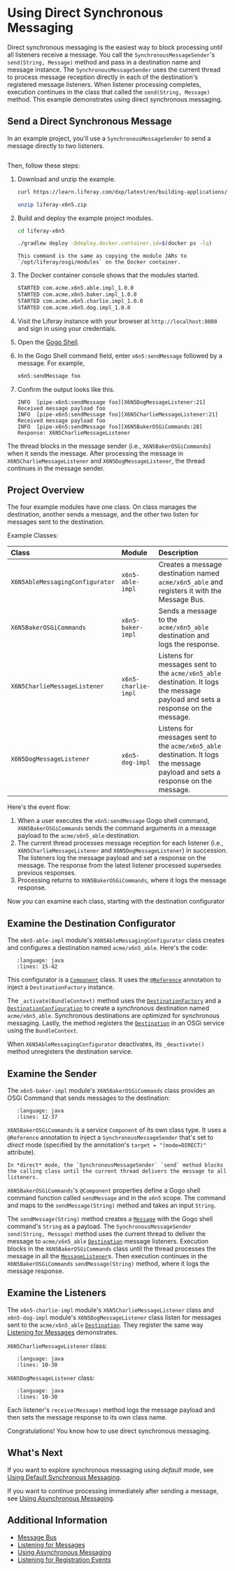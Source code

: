 # Using Direct Synchronous Messaging

Direct synchronous messaging is the easiest way to block processing until all listeners receive a message. You call the `SynchronousMessageSender`'s `send(String, Message)` method and pass in a destination name and message instance. The `SynchronousMessageSender` uses the current thread to process message reception directly in each of the destination's registered message listeners. When listener processing completes, execution continues in the class that called the `send(String, Message)` method. This example demonstrates using direct synchronous messaging.

## Send a Direct Synchronous Message

In an example project, you'll use a `SynchronousMessageSender` to send a message directly to two listeners.

```{include} /_snippets/run-liferay.md
```

Then, follow these steps:

1. Download and unzip the example.

    ```bash
    curl https://learn.liferay.com/dxp/latest/en/building-applications/core-frameworks/message-bus/liferay-x6n5.zip -O
    ```

    ```bash
    unzip liferay-x6n5.zip
    ```

1. Build and deploy the example project modules.

    ```bash
    cd liferay-x6n5
    ```

    ```bash
    ./gradlew deploy -Ddeploy.docker.container.id=$(docker ps -lq)
    ```

    ```{note}
    This command is the same as copying the module JARs to `/opt/liferay/osgi/modules` on the Docker container.
    ```

1. The Docker container console shows that the modules started.

    ```bash
    STARTED com.acme.x6n5.able.impl_1.0.0
    STARTED com.acme.x6n5.baker.impl_1.0.0
    STARTED com.acme.x6n5.charlie.impl_1.0.0
    STARTED com.acme.x6n5.dog.impl_1.0.0
    ```

1. Visit the Liferay instance with your browser at `http://localhost:8080` and sign in using your credentials.

1. Open the [Gogo Shell](../../../liferay-internals/fundamentals/using-the-gogo-shell.md).

1. In the Gogo Shell command field, enter `x6n5:sendMessage` followed by a message. For example,

    ```groovy
    x6n5:sendMessage foo
    ```

1. Confirm the output looks like this.

    ```
   INFO  [pipe-x6n5:sendMessage foo][X6N5DogMessageListener:21] Received message payload foo
   INFO  [pipe-x6n5:sendMessage foo][X6N5CharlieMessageListener:21] Received message payload foo
   INFO  [pipe-x6n5:sendMessage foo][X6N5BakerOSGiCommands:28] Response: X6N5CharlieMessageListener
    ```

The thread blocks in the message sender (i.e., `X6N5BakerOSGiCommands`) when it sends the message. After processing the message in `X6N5CharlieMessageListener` and `X6N5DogMessageListener`, the thread continues in the message sender.

## Project Overview

The four example modules have one class. On class manages the destination, another sends a message, and the other two listen for messages sent to the destination.

Example Classes:

| Class | Module | Description |
| :---- | :----- | :---------- |
| `X6N5AbleMessagingConfigurator` | `x6n5-able-impl` | Creates a message destination named `acme/x6n5_able` and registers it with the Message Bus. |
| `X6N5BakerOSGiCommands` | `x6n5-baker-impl` | Sends a message to the `acme/x6n5_able` destination and logs the response. |
| `X6N5CharlieMessageListener` | `x6n5-charlie-impl` | Listens for messages sent to the `acme/x6n5_able` destination. It logs the message payload and sets a response on the message. |
| `X6N5DogMessageListener` | `x6n5-dog-impl` |Listens for messages sent to the `acme/x6n5_able` destination. It logs the message payload and sets a response on the message. |

Here's the event flow:

1. When a user executes the `x6n5:sendMessage` Gogo shell command, `X6N5BakerOSGiCommands` sends the command arguments in a message payload to the `acme/x6n5_able` destination.
1. The current thread processes message reception for each listener (i.e., `X6N5CharlieMessageListener` and `X6N5DogMessageListener`) in succession. The listeners log the message payload and set a response on the message. The response from the latest listener processed supersedes previous responses.
1. Processing returns to `X6N5BakerOSGiCommands`, where it logs the message response.

Now you can examine each class, starting with the destination configurator 

## Examine the Destination Configurator

The `x6n5-able-impl` module's `X6N5AbleMessagingConfigurator` class creates and configures a destination named `acme/x6n5_able`. Here's the code:

```{literalinclude} ./using-direct-synchronous-messaging/resources/liferay-x6n5.zip/x6n5-able-impl/src/main/java/com/acme/x6n5/able/internal/messaging/X6N5AbleMessagingConfigurator.java
   :language: java
   :lines: 15-42
```

This configurator is a [`Component`](https://docs.osgi.org/javadoc/osgi.cmpn/7.0.0/org/osgi/service/component/annotations/Component.html) class. It uses the [`@Reference`](https://docs.osgi.org/javadoc/osgi.cmpn/7.0.0/org/osgi/service/component/annotations/Reference.html) annotation to inject a `DestinationFactory` instance.

The `_activate(BundleContext)` method uses the [`DestinationFactory`](https://github.com/liferay/liferay-portal/blob/[$LIFERAY_LEARN_PORTAL_GIT_TAG$]/portal-kernel/src/com/liferay/portal/kernel/messaging/DestinationFactory.java) and a [`DestinationConfiguration`](https://github.com/liferay/liferay-portal/blob/[$LIFERAY_LEARN_PORTAL_GIT_TAG$]/portal-kernel/src/com/liferay/portal/kernel/messaging/DestinationConfiguration.java) to create a *synchronous* destination named `acme/x6n5_able`. Synchronous destinations are optimized for synchronous messaging. Lastly, the method registers the [`Destination`](https://github.com/liferay/liferay-portal/blob/[$LIFERAY_LEARN_PORTAL_GIT_TAG$]/portal-kernel/src/com/liferay/portal/kernel/messaging/Destination.java) in an OSGi service using the `BundleContext`. 

When `X6N5AbleMessagingConfigurator` deactivates, its `_deactivate()` method unregisters the destination service.

## Examine the Sender

The `x6n5-baker-impl` module's `X6N5BakerOSGiCommands` class provides an OSGi Command that sends messages to the destination:

```{literalinclude} ./using-direct-synchronous-messaging/resources/liferay-x6n5.zip/x6n5-baker-impl/src/main/java/com/acme/x6n5/baker/internal/osgi/commands/X6N5BakerOSGiCommands.java
   :language: java
   :lines: 12-37
```

`X6N5BakerOSGiCommands` is a service `Component` of its own class type. It uses a `@Reference` annotation to inject a `SynchronousMessageSender` that's set to *direct* mode (specified by the annotation's `target = "(mode=DIRECT)"` attribute). 

```{note}
In *direct* mode, the `SynchronousMessageSender` `send` method blocks the calling class until the current thread delivers the message to all listeners.
```

`X6N5BakerOSGiCommands`'s `@Component` properties define a Gogo shell command function called `sendMessage` and in the `x6n5` scope. The command and maps to the `sendMessage(String)` method and takes an input `String`.

The `sendMessage(String)` method creates a [`Message`](https://github.com/liferay/liferay-portal/blob/[$LIFERAY_LEARN_PORTAL_GIT_TAG$]/portal-kernel/src/com/liferay/portal/kernel/messaging/Message.java) with the Gogo shell command's `String` as a payload. The `SynchronousMessageSender` `send(String, Message)` method uses the current thread to deliver the message to `acme/x6n5_able` [`Destination`](https://github.com/liferay/liferay-portal/blob/[$LIFERAY_LEARN_PORTAL_GIT_TAG$]/portal-kernel/src/com/liferay/portal/kernel/messaging/Destination.java) message listeners. Execution blocks in the `X6N5BakerOSGiCommands` class until the thread processes the message in all the [`MessageListener`](https://github.com/liferay/liferay-portal/blob/[$LIFERAY_LEARN_PORTAL_GIT_TAG$]/portal-kernel/src/com/liferay/portal/kernel/messaging/MessageListener.java)s. Then execution continues in the `X6N5BakerOSGiCommands` `sendMessage(String)` method, where it logs the message response.

## Examine the Listeners

The `x6n5-charlie-impl` module's `X6N5CharlieMessageListener` class and `x6n5-dog-impl` module's `X6N5DogMessageListener` class listen for messages sent to the `acme/x6n5_able` [`Destination`](https://github.com/liferay/liferay-portal/blob/[$LIFERAY_LEARN_PORTAL_GIT_TAG$]/portal-kernel/src/com/liferay/portal/kernel/messaging/Destination.java). They register the same way [Listening for Messages](./listening-for-messages.md) demonstrates. 

`X6N5CharlieMessageListener` class:

```{literalinclude} ./using-direct-synchronous-messaging/resources/liferay-x6n5.zip/x6n5-charlie-impl/src/main/java/com/acme/x6n5/charlie/internal/messaging/X6N5CharlieMessageListener.java
   :language: java
   :lines: 10-30
```

`X6N5DogMessageListener` class:

```{literalinclude} ./using-direct-synchronous-messaging/resources/liferay-x6n5.zip/x6n5-dog-impl/src/main/java/com/acme/x6n5/dog/internal/messaging/X6N5DogMessageListener.java
   :language: java
   :lines: 10-30
```

Each listener's `receive(Message)` method logs the message payload and then sets the message response to its own class name.

Congratulations! You know how to use direct synchronous messaging.

## What's Next

If you want to explore synchronous messaging using *default* mode, see [Using Default Synchronous Messaging](./using-default-synchronous-messaging.md).

If you want to continue processing immediately after sending a message, see [Using Asynchronous Messaging](./using-asynchronous-messaging.md).

## Additional Information

* [Message Bus](../message-bus.md)
* [Listening for Messages](./listening-for-messages.md)
* [Using Asynchronous Messaging](./using-asynchronous-messaging.md)
* [Listening for Registration Events](./listening-for-registration-events.md)
